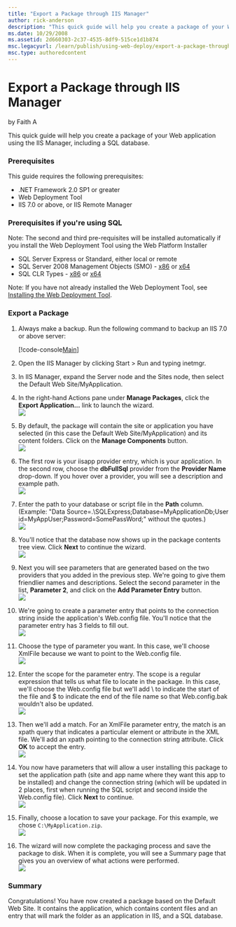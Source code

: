 ```yaml
---
title: "Export a Package through IIS Manager"
author: rick-anderson
description: "This quick guide will help you create a package of your Web application using the IIS Manager, including a SQL database. Prerequisites This guide requires th..."
ms.date: 10/29/2008
ms.assetid: 2d660303-2c37-4535-8df9-515ce1d1b874
msc.legacyurl: /learn/publish/using-web-deploy/export-a-package-through-iis-manager
msc.type: authoredcontent
---
```

# Export a Package through IIS Manager

by Faith A

This quick guide will help you create a package of your Web application using the IIS Manager, including a SQL database.

### Prerequisites

This guide requires the following prerequisites:

- .NET Framework 2.0 SP1 or greater
- Web Deployment Tool
- IIS 7.0 or above, or IIS Remote Manager

### Prerequisites if you're using SQL

Note: The second and third pre-requisites will be installed automatically if you install the Web Deployment Tool using the Web Platform Installer

- SQL Server Express or Standard, either local or remote
- SQL Server 2008 Management Objects (SMO) - [x86](https://go.microsoft.com/fwlink/?LinkId=123708&amp;clcid=0x409) or [x64](https://go.microsoft.com/fwlink/?LinkId=123709&amp;clcid=0x409)
- SQL CLR Types - [x86](https://go.microsoft.com/fwlink/?LinkId=123721&amp;clcid=0x409) or [x64](https://go.microsoft.com/fwlink/?LinkId=123722&amp;clcid=0x409)

Note: If you have not already installed the Web Deployment Tool, see [Installing the Web Deployment Tool](use-the-web-deployment-tool.md "Installing the Web Deploy").

### Export a Package

1. Always make a backup. Run the following command to backup an IIS 7.0 or above server:  

    [!code-console[Main](export-a-package-through-iis-manager/samples/sample1.cmd)]
2. Open the IIS Manager by clicking Start &gt; Run and typing inetmgr.
3. In IIS Manager, expand the Server node and the Sites node, then select the Default Web Site/MyApplication.
4. In the right-hand Actions pane under **Manage Packages**, click the **Export Application...** link to launch the wizard.  
    [![](export-a-package-through-iis-manager/_static/image2.jpg)](export-a-package-through-iis-manager/_static/image1.jpg)
5. By default, the package will contain the site or application you have selected (in this case the Default Web Site/MyApplication) and its content folders. Click on the **Manage Components** button.  
    [![](export-a-package-through-iis-manager/_static/image4.jpg)](export-a-package-through-iis-manager/_static/image3.jpg)
6. The first row is your iisapp provider entry, which is your application. In the second row, choose the **dbFullSql** provider from the **Provider Name** drop-down. If you hover over a provider, you will see a description and example path.  
    [![](export-a-package-through-iis-manager/_static/image6.jpg)](export-a-package-through-iis-manager/_static/image5.jpg)
7. Enter the path to your database or script file in the **Path** column.   
 (Example: "Data Source=.\SQLExpress;Database=MyApplicationDb;User id=MyAppUser;Password=SomePassWord;" without the quotes.)  
    [![](export-a-package-through-iis-manager/_static/image8.jpg)](export-a-package-through-iis-manager/_static/image7.jpg)
8. You'll notice that the database now shows up in the package contents tree view. Click **Next** to continue the wizard.  
    [![](export-a-package-through-iis-manager/_static/image10.jpg)](export-a-package-through-iis-manager/_static/image9.jpg)
9. Next you will see parameters that are generated based on the two providers that you added in the previous step. We're going to give them friendlier names and descriptions. Select the second parameter in the list, **Parameter 2**, and click on the **Add Parameter Entry** button.  
    [![](export-a-package-through-iis-manager/_static/image12.jpg)](export-a-package-through-iis-manager/_static/image11.jpg)
10. We're going to create a parameter entry that points to the connection string inside the application's Web.config file. You'll notice that the parameter entry has 3 fields to fill out.  
    [![](export-a-package-through-iis-manager/_static/image14.jpg)](export-a-package-through-iis-manager/_static/image13.jpg)
11. Choose the type of parameter you want. In this case, we'll choose XmlFile because we want to point to the Web.config file.  
    [![](export-a-package-through-iis-manager/_static/image16.jpg)](export-a-package-through-iis-manager/_static/image15.jpg)
12. Enter the scope for the parameter entry. The scope is a regular expression that tells us what file to locate in the package. In this case, we'll choose the Web.config file but we'll add \\ to indicate the start of the file and $ to indicate the end of the file name so that Web.config.bak wouldn't also be updated.  
    [![](export-a-package-through-iis-manager/_static/image18.jpg)](export-a-package-through-iis-manager/_static/image17.jpg)
13. Then we'll add a match. For an XmlFile parameter entry, the match is an xpath query that indicates a particular element or attribute in the XML file. We'll add an xpath pointing to the connection string attribute. Click **OK** to accept the entry.  
    [![](export-a-package-through-iis-manager/_static/image20.jpg)](export-a-package-through-iis-manager/_static/image19.jpg)
14. You now have parameters that will allow a user installing this package to set the application path (site and app name where they want this app to be installed) and change the connection string (which will be updated in 2 places, first when running the SQL script and second inside the Web.config file). Click **Next** to continue.  
    [![](export-a-package-through-iis-manager/_static/image22.jpg)](export-a-package-through-iis-manager/_static/image21.jpg)
15. Finally, choose a location to save your package. For this example, we chose `C:\MyApplication.zip`.  
    [![](export-a-package-through-iis-manager/_static/image24.jpg)](export-a-package-through-iis-manager/_static/image23.jpg)
16. The wizard will now complete the packaging process and save the package to disk. When it is complete, you will see a Summary page that gives you an overview of what actions were performed.  
    [![](export-a-package-through-iis-manager/_static/image26.jpg)](export-a-package-through-iis-manager/_static/image25.jpg)

### Summary

Congratulations! You have now created a package based on the Default Web Site. It contains the application, which contains content files and an entry that will mark the folder as an application in IIS, and a SQL database.
